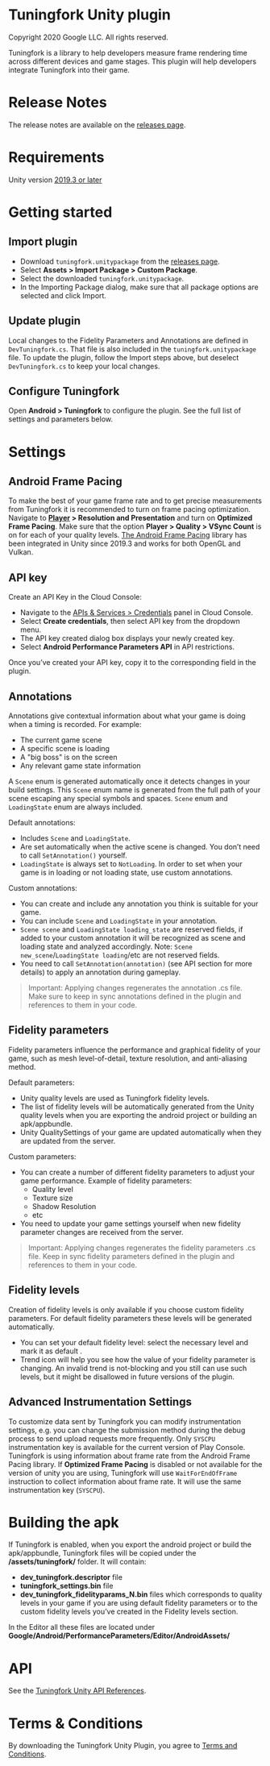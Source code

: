 # Tuningfork Unity plugin
Copyright 2020 Google LLC. All rights reserved.

Tuningfork is a library to help developers measure frame rendering time across different devices and game stages. This plugin will help developers integrate Tuningfork into their game.

# Release Notes
The release notes are available on the [releases page](https://github.com/android/tuningfork/releases).

# Requirements
Unity version [2019.3 or later](https://unity3d.com/get-unity/download/archive)

# Getting started
## Import plugin

* Download ``tuningfork.unitypackage`` from the [releases page](https://github.com/android/tuningfork/releases).
* Select **Assets > Import Package > Custom Package**.
* Select the downloaded ``tuningfork.unitypackage``.
* In the Importing Package dialog, make sure that all package options are selected and click Import.

## Update plugin
Local changes to the Fidelity Parameters and Annotations are defined in ``DevTuningfork.cs``. That file is also included in the ``tuningfork.unitypackage`` file. To update the plugin, follow the Import steps above, but deselect ``DevTuningfork.cs`` to keep your local changes.

## Configure Tuningfork
Open **Android > Tuningfork** to configure the plugin.
See the full list of settings and parameters below.

# Settings
## Android Frame Pacing
To make the best of your game frame rate and to get precise measurements from Tuningfork it is recommended to turn on frame pacing optimization. Navigate to **[Player](https://docs.unity3d.com/Manual/class-PlayerSettingsAndroid.html) > Resolution and Presentation** and turn on **Optimized Frame Pacing**. Make sure that the option **Player > Quality > VSync Count** is on for each of your quality levels.
[The Android Frame Pacing](https://developer.android.com/games/sdk/frame-pacing) library has been integrated in Unity since 2019.3 and works for both OpenGL and Vulkan.

## API key
Create an API Key in the Cloud Console:

* Navigate to the [APIs & Services > Credentials](https://console.cloud.google.com/apis/credentials) panel in Cloud Console.
* Select **Create credentials**, then select API key from the dropdown menu.
* The API key created dialog box displays your newly created key.
* Select **Android Performance Parameters API** in API restrictions.

Once you’ve created your API key, copy it to the corresponding field in the plugin.

## Annotations
Annotations give contextual information about what your game is doing when a timing is recorded. For example:

* The current game scene
* A specific scene is loading
* A "big boss" is on the screen
* Any relevant game state information

A ``Scene`` enum is generated automatically once it detects changes in your build settings.
This ``Scene`` enum name is generated from the full path of your scene escaping any special symbols and spaces. ``Scene`` enum and ``LoadingState`` enum are always included.

Default annotations:

* Includes ``Scene`` and ``LoadingState``.
* Are set automatically when the active scene is changed. You don’t need to call ``SetAnnotation()`` yourself.
* ``LoadingState`` is always set to ``NotLoading``. In order to set when your game is in loading or not loading state, use custom annotations.

Custom annotations:

* You can create and include any annotation you think is suitable for your game.
* You can include ``Scene`` and ``LoadingState`` in your annotation.
* ``Scene scene`` and ``LoadingState loading_state`` are reserved fields, if added to your custom annotation it will be recognized as scene and loading state and analyzed accordingly. Note: ``Scene new_scene``/``LoadingState loading``/etc are not reserved fields.
* You need to call ``SetAnnotation(annotation)`` (see API section for more details) to apply an annotation during gameplay.

> Important:
Applying changes regenerates the annotation .cs file. Make sure to keep in sync annotations defined in the plugin and references to them in your code.

## Fidelity parameters
Fidelity parameters influence the performance and graphical fidelity of your game, such as mesh level-of-detail, texture resolution, and anti-aliasing method.

Default parameters:

* Unity quality levels are used as Tuningfork fidelity levels.
* The list of fidelity levels will be automatically generated from the Unity quality levels when you are exporting the android project or building an apk/appbundle.
* Unity QualitySettings of your game are updated automatically when they are updated from the server.

Custom parameters:

* You can create a number of different fidelity parameters to adjust your game performance. Example of fidelity parameters:
  * Quality level
  * Texture size
  * Shadow Resolution
  * etc
* You need to update your game settings yourself when new fidelity parameter changes are received from the server.

> Important:
Applying changes regenerates the fidelity parameters .cs file. Keep in sync fidelity parameters defined in the plugin and references to them in your code.

## Fidelity levels
Creation of fidelity levels is only available if you choose custom fidelity parameters. For default fidelity parameters these levels will be generated automatically.

* You can set your default fidelity level: select the necessary level and mark it as default .
* Trend icon will help you see how the value of your fidelity parameter is changing. An invalid trend is not-blocking and you still can use such levels, but it might be disallowed in future versions of the plugin.

## Advanced Instrumentation Settings
To customize data sent by Tuningfork you can modify instrumentation settings, e.g. you can change the submission method during the debug process to send upload requests more frequently. Only ``SYSCPU`` instrumentation key is available for the current version of Play Console. Tuningfork is using information about frame rate from the Android Frame Pacing library. If **Optimized Frame Pacing** is disabled or not available for the version of unity you are using, Tuningfork will use ``WaitForEndOfFrame`` instruction to collect information about frame rate. It will use the same instrumentation key (``SYSCPU``).

# Building the apk
If Tuningfork is enabled, when you export the android project or build the apk/appbundle, Tuningfork files will be copied under the **/assets/tuningfork/** folder.
It will contain:

* **dev_tuningfork.descriptor** file
* **tuningfork_settings.bin** file
* **dev_tuningfork_fidelityparams_N.bin** files which corresponds to quality levels in your game if you are using default fidelity parameters or to the custom fidelity levels you’ve created in the Fidelity levels section.

In the Editor all these files are located under **Google/Android/PerformanceParameters/Editor/AndroidAssets/**

# API
See the [Tuningfork Unity API References](Google/Android/PerformanceParameters/Scripts/Tuningfork.cs).

# Terms & Conditions
By downloading the Tuningfork Unity Plugin, you agree to [Terms and Conditions](https://developer.android.com/studio/terms).
